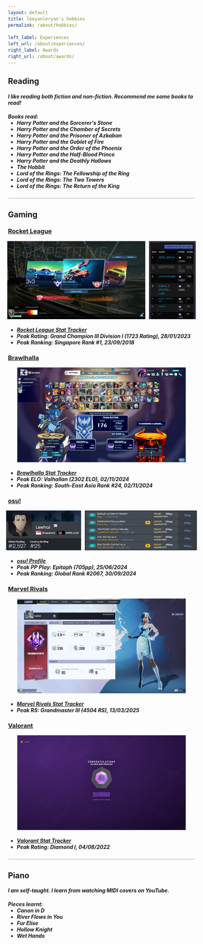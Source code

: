 ```yaml
---
layout: default
title: leeyanleryan's hobbies
permalink: /about/hobbies/

left_label: Experiences
left_url: /about/experiences/
right_label: Awards
right_url: /about/awards/
---
```


<!-- !PAGE CONTENT! -->
<div class="w3-main" id="pageAbout">
  <section id="reading" class="w3-container">
    <h2><b>Reading</b></h2>
    <h5 style="margin-bottom:20px">
      I like reading both fiction and non-fiction. Recommend me some books to read!
    </h5>
    <h5>
      Books read:
      <ul style="margin-top:0px">
        <li>Harry Potter and the Sorcerer's Stone</li>
        <li>Harry Potter and the Chamber of Secrets</li>
        <li>Harry Potter and the Prisoner of Azkaban</li>
        <li>Harry Potter and the Goblet of Fire</li>
        <li>Harry Potter and the Order of the Phoenix</li>
        <li>Harry Potter and the Half-Blood Prince</li>
        <li>Harry Potter and the Deathly Hallows</li>
        <li>The Hobbit</li>
        <li>Lord of the Rings: The Fellowship of the Ring</li>
        <li>Lord of the Rings: The Two Towers</li>
        <li>Lord of the Rings: The Return of the King</li>
      </ul>
    </h5>
  </section>

  <hr style="border:1px solid gray; opacity:0.2">

  <section id="gaming" class="w3-container">
    <h2><b>Gaming</b></h2>
    <h3><u>Rocket League</u></h3>
    <div style="display:flex; justify-content:center; gap:10px; align-items:center;">
      <img src="/assets/img/achievements_rocketleague1.jpg" alt="Achievements Rocket League 1" style="width:74%;">
      <img src="/assets/img/achievements_rocketleague2.png" alt="Achievements Rocket League 2" style="width:25%;">
    </div>
    <ul><h5 style="margin-bottom:20px;">
      <li><a href="https://rocketleague.tracker.network/rocket-league/profile/steam/76561198148988256/overview" target="_blank">
        Rocket League Stat Tracker
      </a></li>
      <li>Peak Rating: Grand Champion III Division I (1723 Rating), 28/01/2023</li>
      <li>Peak Ranking: Singapore Rank #1, 23/09/2018</li>
    </h5></ul>
    <h3><u>Brawlhalla</u></h3>
    <div style="display:flex; justify-content:center; gap:10px; align-items:center;">
      <img src="/assets/img/achievements_brawlhalla1.png" alt="Achievements Brawlhalla 1" style="width:90%;">
    </div>
    <ul><h5 style="margin-bottom:20px;">
      <li><a href="https://corehalla.com/stats/player/8868631" target="_blank">
        Brawlhalla Stat Tracker
      </a></li>
      <li>Peak ELO: Valhallan (2302 ELO), 02/11/2024</li>
      <li>Peak Ranking: South-East Asia Rank #24, 02/11/2024</li>
    </h5></ul>
    <h3><u>osu!</u></h3>
    <div style="display:flex; justify-content:center; gap:10px; align-items:center;">
      <img src="/assets/img/achievements_osu1.png" alt="Achievements osu 1" style="width:40%;">
      <img src="/assets/img/achievements_osu2.png" alt="Achievements osu 2" style="width:60%;">
    </div>
    <ul><h5 style="margin-bottom:20px;">
      <li><a href="https://osu.ppy.sh/u/9317883" target="_blank">
        osu! Profile
      </a></li>
      <li>Peak PP Play: Epitaph (705pp), 25/06/2024</li>
      <li>Peak Ranking: Global Rank #2067, 30/09/2024</li>
    </h5></ul>
    <h3><u>Marvel Rivals</u></h3>
    <div style="display:flex; justify-content:center; gap:10px; align-items:center;">
      <img src="/assets/img/achievements_marvelrivals1.png" alt="Achievements Marvel Rivals 1" style="width:90%;">
    </div>
    <ul><h5 style="margin-bottom:20px;">
      <li><a href="https://tracker.gg/marvel-rivals/profile/ign/Leehai/overview" target="_blank">
        Marvel Rivals Stat Tracker
      </a></li>
      <li>Peak RS: Grandmaster III (4504 RS), 13/03/2025</li>
    </h5></ul>
    <h3><u>Valorant</u></h3>
    <div style="display:flex; justify-content:center; gap:10px; align-items:center;">
      <img src="/assets/img/achievements_valorant1.png" alt="Achievements Valorant 1" style="width:90%;">
    </div>
    <ul><h5>
      <li><a href="https://tracker.gg/valorant/profile/riot/lee%239975/overview?season=all" target="_blank">
        Valorant Stat Tracker
      </a></li>
      <li>Peak Rating: Diamond I, 04/08/2022</li>
    </h5></ul>
  </section>
  
  <hr style="border:1px solid gray; opacity:0.2">

  <section id="piano" class="w3-container">
    <h2><b>Piano</b></h2>
    <h5 style="margin-bottom:20px">
      I am self-taught. I learn from watching MIDI covers on YouTube.
    </h5>
    <h5>
      Pieces learnt:
      <ul style="margin-top:0px">
        <li>Canon in D</li>
        <li>River Flows in You</li>
        <li>Fur Elise</li>
        <li>Hollow Knight</li>
        <li>Wet Hands</li>
      </ul>
    </h5>
  </section>

  <hr class="hr-hide-1250" style="border:1px solid gray; opacity:0">
</div>
